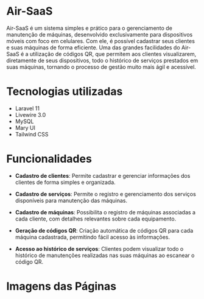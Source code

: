 # Air-SaaS

Air-SaaS é um sistema simples e prático para o gerenciamento de manutenção de máquinas, desenvolvido exclusivamente para dispositivos móveis com foco em celulares. Com ele, é possível cadastrar seus clientes e suas máquinas de forma eficiente. Uma das grandes facilidades do Air-SaaS é a utilização de códigos QR, que permitem aos clientes visualizarem, diretamente de seus dispositivos, todo o histórico de serviços prestados em suas máquinas, tornando o processo de gestão muito mais ágil e acessível.

# Tecnologias utilizadas

-   Laravel 11
-   Livewire 3.0
-   MySQL
-   Mary UI
-   Tailwind CSS

# Funcionalidades

-   **Cadastro de clientes**: Permite cadastrar e gerenciar informações dos clientes de forma simples e organizada.

-   **Cadastro de serviços**: Permite o registro e gerenciamento dos serviços disponíveis para manutenção das máquinas.

-   **Cadastro de máquinas**: Possibilita o registro de máquinas associadas a cada cliente, com detalhes relevantes sobre cada equipamento.

-   **Geração de códigos QR**: Criação automática de códigos QR para cada máquina cadastrada, permitindo fácil acesso às informações.

-   **Acesso ao histórico de serviços**: Clientes podem visualizar todo o histórico de manutenções realizadas nas suas máquinas ao escanear o código QR.

# Imagens das Páginas
